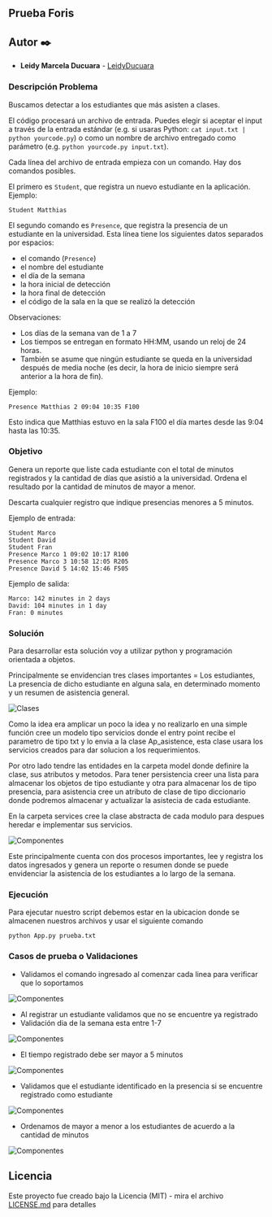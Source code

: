 ## Prueba Foris

## Autor ✒️

* **Leidy Marcela Ducuara** - [LeidyDucuara](https://github.com/LeidyDucuara)

### Descripción Problema

Buscamos detectar a los estudiantes que más asisten a clases.

El código procesará un archivo de entrada. Puedes elegir si aceptar el input a través de la entrada estándar (e.g. si usaras Python: `cat input.txt | python yourcode.py`) o como un nombre de archivo entregado como parámetro (e.g. `python yourcode.py input.txt`).

Cada línea del archivo de entrada empieza con un comando. Hay dos comandos posibles.

El primero es `Student`, que registra un nuevo estudiante en la aplicación. Ejemplo:

```
Student Matthias
```

El segundo comando es `Presence`, que registra la presencia de un estudiante en la universidad. Esta línea tiene los siguientes datos separados por espacios:

- el comando (`Presence`)
- el nombre del estudiante
- el día de la semana
- la hora inicial de detección
- la hora final de detección
- el código de la sala en la que se realizó la detección

Observaciones:

- Los días de la semana van de 1 a 7
- Los tiempos se entregan en formato HH:MM, usando un reloj de 24 horas.
- También se asume que ningún estudiante se queda en la universidad después de media noche (es decir, la hora de inicio siempre será anterior a la hora de fin).

Ejemplo:

```
Presence Matthias 2 09:04 10:35 F100
```

Esto indica que Matthias estuvo en la sala F100 el día martes desde las 9:04 hasta las 10:35.

### Objetivo

Genera un reporte que liste cada estudiante con el total de minutos registrados y la cantidad de días que asistió a la universidad. Ordena el resultado por la cantidad de minutos de mayor a menor.

Descarta cualquier registro que indique presencias menores a 5 minutos.

Ejemplo de entrada:

```
Student Marco
Student David
Student Fran
Presence Marco 1 09:02 10:17 R100
Presence Marco 3 10:58 12:05 R205
Presence David 5 14:02 15:46 F505
```

Ejemplo de salida:

```
Marco: 142 minutes in 2 days
David: 104 minutes in 1 day
Fran: 0 minutes
```
### Solución

Para desarrollar esta solución voy a utilizar python y programación orientada a objetos.

Principalmente se envidencian tres clases   importantes = Los estudiantes, La presencia de dicho estudiante en alguna sala, en determinado momento y un resumen de asistencia general.

<image src="Asistencia_foris\docs\img_class.PNG" alt="Clases">

Como la idea era amplicar un poco la idea y no realizarlo en una simple función cree un modelo tipo servicios donde el entry point recibe el parametro de tipo txt y lo envia a la clase Ap_asistence, esta clase usara los servicios creados para dar solucion a los requerimientos.

Por otro lado tendre las entidades en la carpeta model donde definire la clase, sus atributos y metodos. Para tener persistencia creer una lista para almacenar los objetos de tipo estudiante y otra para almacenar los de tipo presencia, para asistencia cree un atributo de clase de tipo diccionario donde podremos almacenar y actualizar la asistecia de cada estudiante.

En la carpeta services cree la clase abstracta de cada modulo para despues heredar e implementar sus servicios.

<image src="Asistencia_foris\docs\img_componentes.PNG" alt="Componentes">


Este principalmente cuenta con dos procesos importantes, lee y registra los datos ingresados y genera un reporte o resumen donde se puede envidenciar la asistencia de los estudiantes a lo largo de la semana.

### Ejecución

Para ejecutar nuestro script debemos estar en la ubicacion donde se almacenen nuestros archivos y usar el siguiente comando

```
python App.py prueba.txt

```

### Casos de prueba o Validaciones

* Validamos el comando ingresado al comenzar cada linea para verificar que lo soportamos

<image src="Asistencia_foris\docs\prueba4.PNG" alt="Componentes">

* Al registrar un estudiante validamos que no se encuentre ya registrado
* Validación dia de la semana esta entre 1-7

<image src="Asistencia_foris\docs\prueba2.PNG" alt="Componentes">

* El tiempo registrado debe ser mayor a 5 minutos

<image src="Asistencia_foris\docs\prueba5.PNG" alt="Componentes">

* Validamos que el estudiante identificado en la presencia si se encuentre registrado como estudiante

<image src="Asistencia_foris\docs\prueba3.PNG" alt="Componentes">

* Ordenamos de mayor a menor a los estudiantes de acuerdo a la cantidad de minutos

<image src="Asistencia_foris\docs\prueba1.PNG" alt="Componentes">


## Licencia 

Este proyecto fue creado bajo la Licencia (MIT) - mira el archivo [LICENSE.md](LICENSE.md) para detalles






